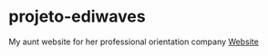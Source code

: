 # projeto-ediwaves
 My aunt website for her professional orientation company
 <a href="https://pedroacamargo.github.io/projeto-ediwaves/" target="_blank" rel="external">Website</a>